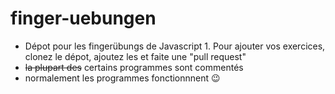 # finger-uebungen
- Dépot pour les fingerübungs de Javascript 1. Pour ajouter vos exercices, clonez le dépot, ajoutez les et faite une "pull request"
- ~~la plupart des~~ certains programmes sont commentés
- normalement les programmes fonctionnnent :wink:
